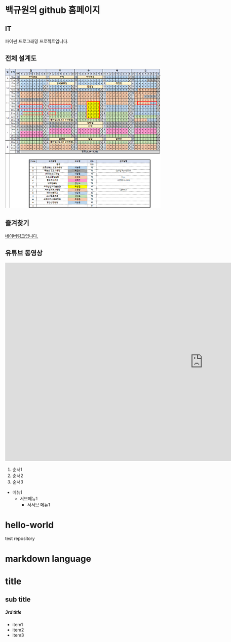 # 백규원의 github 홈페이지
## IT
  파이썬 프로그래밍 프로젝트입니다.
## 전체 설계도
<img src="image.png"/><br>
## 즐겨찾기
[네이버링크입니다.](https://naver.com)<br>
## 유튜브 동영상
<iframe width="1280" height="640" src="https://www.youtube.com/embed/aHAr8M4VZr8" title="IVE 아이브 &#39;EMPATHY!&#39; Trailer" frameborder="0" allow="accelerometer; autoplay; clipboard-write; encrypted-media; gyroscope; picture-in-picture; web-share" referrerpolicy="strict-origin-when-cross-origin" allowfullscreen></iframe><br>

1. 순서1
2. 순서2
3. 순서3
* 메뉴1
  + 서브메뉴1
    - 서서브 메뉴1


# hello-world
test repository


# markdown language
# title
## sub title
##### 3rd title
- item1
- item2
- item3

